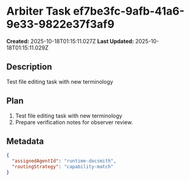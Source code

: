 # Arbiter Task ef7be3fc-9afb-41a6-9e33-9822e37f3af9

**Created:** 2025-10-18T01:15:11.027Z
**Last Updated:** 2025-10-18T01:15:11.029Z

## Description
Test file editing task with new terminology

## Plan
1. Test file editing task with new terminology
2. Prepare verification notes for observer review.

## Metadata
```json
{
  "assignedAgentId": "runtime-docsmith",
  "routingStrategy": "capability-match"
}
```
